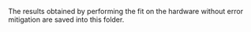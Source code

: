 The results obtained by performing the fit on the hardware without
error mitigation are saved into this folder. 